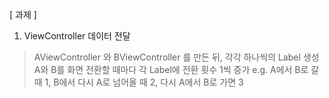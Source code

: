 [ 과제 ]
1. ViewController 데이터 전달
  > AViewController 와 BViewController 를 만든 뒤, 각각 하나씩의 Label 생성
  > A와 B를 화면 전환할 때마다 각 Label에 전환 횟수 1씩 증가
    e.g. A에서 B로 갈 때 1, B에서 다시 A로 넘어올 때 2, 다시 A에서 B로 가면 3
